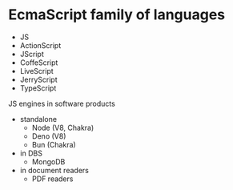 # EcmaScript family of languages

- JS
- ActionScript
- JScript
- CoffeScript
- LiveScript
- JerryScript
- TypeScript

JS engines in software products
- standalone
  - Node (V8, Chakra)
  - Deno (V8)
  - Bun (Chakra)
- in DBS
  - MongoDB
- in document readers
  - PDF readers
